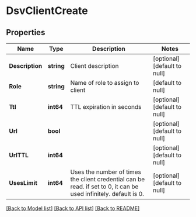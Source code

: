 # DsvClientCreate

## Properties
Name | Type | Description | Notes
------------ | ------------- | ------------- | -------------
**Description** | **string** | Client description | [optional] [default to null]
**Role** | **string** | Name of role to assign to client | [default to null]
**Ttl** | **int64** | TTL expiration in seconds | [optional] [default to null]
**Url** | **bool** |  | [optional] [default to null]
**UrlTTL** | **int64** |  | [optional] [default to null]
**UsesLimit** | **int64** | Uses the number of times the client credential can be read. if set to 0, it can be used infinitely. default is 0. | [optional] [default to null]

[[Back to Model list]](../README.md#documentation-for-models) [[Back to API list]](../README.md#documentation-for-api-endpoints) [[Back to README]](../README.md)

